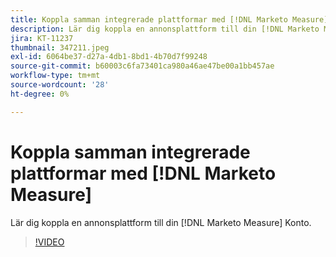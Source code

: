 ```yaml
---
title: Koppla samman integrerade plattformar med [!DNL Marketo Measure]
description: Lär dig koppla en annonsplattform till din [!DNL Marketo Measure] Konto.
jira: KT-11237
thumbnail: 347211.jpeg
exl-id: 6064be37-d27a-4db1-8bd1-4b70d7f99248
source-git-commit: b60003c6fa73401ca980a46ae47be00a1bb457ae
workflow-type: tm+mt
source-wordcount: '28'
ht-degree: 0%

---
```


# Koppla samman integrerade plattformar med [!DNL Marketo Measure]

Lär dig koppla en annonsplattform till din [!DNL Marketo Measure] Konto.

>[!VIDEO](https://video.tv.adobe.com/v/347211/?quality=12&learn=on)
